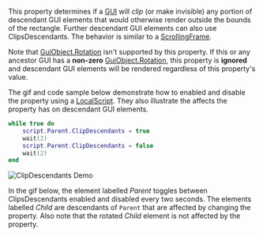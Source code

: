 This property determines if a [GUI](https://developer.roblox.com/en-us/api-reference/class/GuiObject) will _clip_ (or make invisible) any portion of descendant GUI elements that would otherwise render outside the bounds of the rectangle. Further descendant GUI elements can also use ClipsDescendants. The behavior is similar to a [ScrollingFrame](https://developer.roblox.com/en-us/api-reference/class/ScrollingFrame).

Note that [GuiObject.Rotation](https://developer.roblox.com/en-us/api-reference/property/GuiObject/Rotation) isn't supported by this property. If this or any ancestor GUI has a **non-zero** [GuiObject.Rotation](https://developer.roblox.com/en-us/api-reference/property/GuiObject/Rotation), this property is **ignored** and descendant GUI elements will be rendered regardless of this property's value.

The gif and code sample below demonstrate how to enabled and disable the property using a [LocalScript](https://developer.roblox.com/en-us/api-reference/class/LocalScript). They also illustrate the affects the property has on descendant GUI elements.

```Lua
while true do
    script.Parent.ClipDescendants = true
    wait(2)
    script.Parent.ClipDescendants = false
    wait(2)
end
```

![ClipDescendants Demo](https://developer.roblox.com/assets/bltaf6f1a7233b2f3d8/ClipDescendantsDemo.gif)

In the gif below, the element labelled _Parent_ toggles between ClipsDescendants enabled and disabled every two seconds. The elements labelled _Child_ are descendants of `Parent` that are affected by changing the property. Also note that the rotated _Child_ element is not affected by the property.